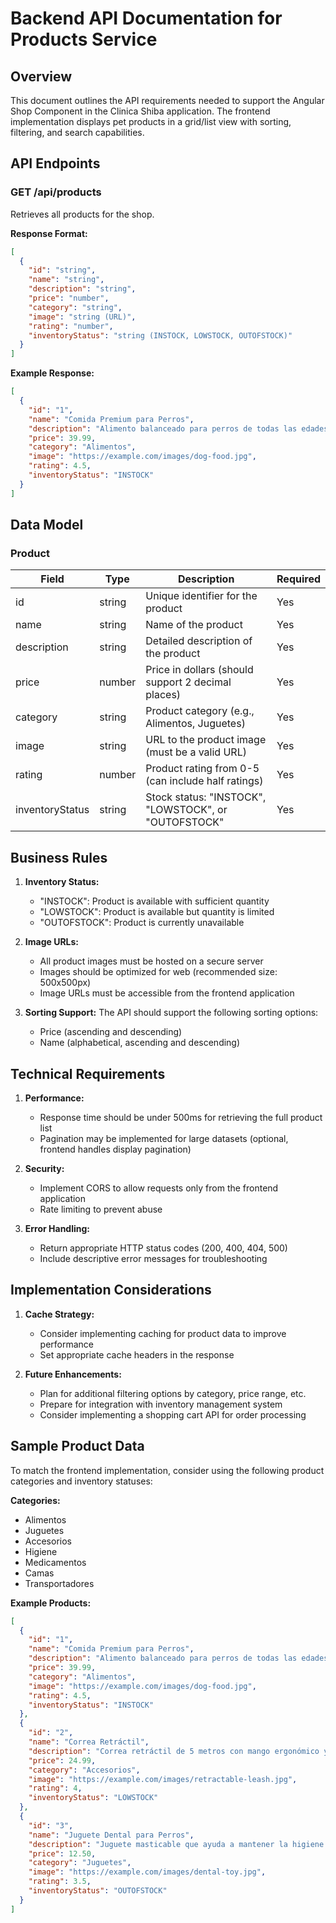 # Backend API Documentation for Products Service

## Overview
This document outlines the API requirements needed to support the Angular Shop Component in the Clinica Shiba application. The frontend implementation displays pet products in a grid/list view with sorting, filtering, and search capabilities.

## API Endpoints

### GET /api/products
Retrieves all products for the shop.

**Response Format:**
```json
[
  {
    "id": "string",
    "name": "string",
    "description": "string",
    "price": "number",
    "category": "string",
    "image": "string (URL)",
    "rating": "number",
    "inventoryStatus": "string (INSTOCK, LOWSTOCK, OUTOFSTOCK)"
  }
]
```

**Example Response:**
```json
[
  {
    "id": "1",
    "name": "Comida Premium para Perros",
    "description": "Alimento balanceado para perros de todas las edades con ingredientes naturales.",
    "price": 39.99,
    "category": "Alimentos",
    "image": "https://example.com/images/dog-food.jpg",
    "rating": 4.5,
    "inventoryStatus": "INSTOCK"
  }
]
```

## Data Model

### Product
| Field          | Type   | Description                                      | Required |
|----------------|--------|--------------------------------------------------|----------|
| id             | string | Unique identifier for the product                | Yes      |
| name           | string | Name of the product                              | Yes      |
| description    | string | Detailed description of the product              | Yes      |
| price          | number | Price in dollars (should support 2 decimal places)| Yes     |
| category       | string | Product category (e.g., Alimentos, Juguetes)     | Yes      |
| image          | string | URL to the product image (must be a valid URL)   | Yes      |
| rating         | number | Product rating from 0-5 (can include half ratings)| Yes     |
| inventoryStatus| string | Stock status: "INSTOCK", "LOWSTOCK", or "OUTOFSTOCK" | Yes  |

## Business Rules

1. **Inventory Status:**
   - "INSTOCK": Product is available with sufficient quantity
   - "LOWSTOCK": Product is available but quantity is limited
   - "OUTOFSTOCK": Product is currently unavailable

2. **Image URLs:**
   - All product images must be hosted on a secure server
   - Images should be optimized for web (recommended size: 500x500px)
   - Image URLs must be accessible from the frontend application

3. **Sorting Support:**
   The API should support the following sorting options:
   - Price (ascending and descending)
   - Name (alphabetical, ascending and descending)

## Technical Requirements

1. **Performance:**
   - Response time should be under 500ms for retrieving the full product list
   - Pagination may be implemented for large datasets (optional, frontend handles display pagination)

2. **Security:**
   - Implement CORS to allow requests only from the frontend application
   - Rate limiting to prevent abuse
   
3. **Error Handling:**
   - Return appropriate HTTP status codes (200, 400, 404, 500)
   - Include descriptive error messages for troubleshooting

## Implementation Considerations

1. **Cache Strategy:**
   - Consider implementing caching for product data to improve performance
   - Set appropriate cache headers in the response

2. **Future Enhancements:**
   - Plan for additional filtering options by category, price range, etc.
   - Prepare for integration with inventory management system
   - Consider implementing a shopping cart API for order processing

## Sample Product Data
To match the frontend implementation, consider using the following product categories and inventory statuses:

**Categories:**
- Alimentos
- Juguetes
- Accesorios
- Higiene
- Medicamentos
- Camas
- Transportadores

**Example Products:**
```json
[
  {
    "id": "1",
    "name": "Comida Premium para Perros",
    "description": "Alimento balanceado para perros de todas las edades con ingredientes naturales.",
    "price": 39.99,
    "category": "Alimentos",
    "image": "https://example.com/images/dog-food.jpg",
    "rating": 4.5,
    "inventoryStatus": "INSTOCK"
  },
  {
    "id": "2",
    "name": "Correa Retráctil",
    "description": "Correa retráctil de 5 metros con mango ergonómico y sistema de bloqueo.",
    "price": 24.99,
    "category": "Accesorios",
    "image": "https://example.com/images/retractable-leash.jpg",
    "rating": 4,
    "inventoryStatus": "LOWSTOCK"
  },
  {
    "id": "3",
    "name": "Juguete Dental para Perros",
    "description": "Juguete masticable que ayuda a mantener la higiene dental de tu mascota.",
    "price": 12.50,
    "category": "Juguetes",
    "image": "https://example.com/images/dental-toy.jpg",
    "rating": 3.5,
    "inventoryStatus": "OUTOFSTOCK"
  }
]
``` 